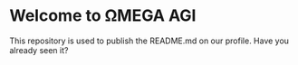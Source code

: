 # Welcome to ΩMEGA AGI

This repository is used to publish the README.md on our profile. Have you already seen it?
